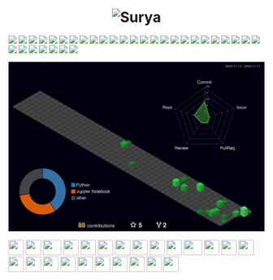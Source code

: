 <h1 align="center">
  <img src="https://raw.github.com/martonlederer/martonlederer/assets/surya sivakumar.svg" alt="Surya" />
</h1>
<p>
<img src="https://img.shields.io/badge/Code-Python-informational?style=flat&logo=python&color=3776AB"/>
<img src="https://img.shields.io/badge/Cloud-AWS-informational?style=flat&logo=amazon-aws&color=232F3E"/>
<img src="https://img.shields.io/badge/System-Linux-informational?style=flat&logo=linux&color=FCC624"/>
<img src="https://img.shields.io/badge/Database-PostgreSQL-informational?style=flat&logo=postgresql&color=336791"/>
<img src="https://img.shields.io/badge/Database-VectorDB%20(Pinecone,%20ChromaDB)-informational?style=flat&color=3BA935"/>
<img src="https://img.shields.io/badge/Transformer-BERT-informational?style=flat&color=brightgreen"/>
<img src="https://img.shields.io/badge/Transformer-BART-informational?style=flat&color=brightgreen"/>
<img src="https://img.shields.io/badge/LLM-GPT--3.5%20Turbo-informational?style=flat&color=blueviolet"/>
<img src="https://img.shields.io/badge/Speech--to--Text-Whisper-informational?style=flat&logo=openai&color=blue"/>
<img src="https://img.shields.io/badge/LLM-Llama%203.1-informational?style=flat&color=yellow"/>
<img src="https://img.shields.io/badge/LLM-Mistral%207B-informational?style=flat&color=yellow"/>
<img src="https://img.shields.io/badge/Repository-GitLab-informational?style=flat&logo=gitlab&color=orange"/>
<img src="https://img.shields.io/badge/Data%20Visualization-Tableau-informational?style=flat&logo=tableau&color=blue"/>
<img src="https://img.shields.io/badge/System-Linux%20(Ubuntu)-informational?style=flat&logo=ubuntu&color=FCC624"/>
<img src="https://img.shields.io/badge/Cloud-Azure-informational?style=flat&logo=microsoft-azure&color=0078D4"/>
<img src="https://img.shields.io/badge/Editor-Visual%20Studio%20Code-informational?style=flat&logo=Visual%20Studio%20Code&color=23A9F2"/>
<img src="https://img.shields.io/badge/Version%20Control-GitHub-informational?style=flat&logo=GitHub&color=181717"/>
<img src="https://img.shields.io/badge/Version%20Control-Git-informational?style=flat&logo=Git&color=F44D27"/>
<img src="https://img.shields.io/badge/Database-MySQL-informational?style=flat&logo=MySQL&color=F29111"/>
<img src="https://img.shields.io/badge/Workspace-Notion-informational?style=flat&logo=Notion&color=000000"/>
<img src="https://img.shields.io/badge/Cloud-Google%20Cloud-informational?style=flat&logo=Google%20Cloud&color=4285F4"/>
<img src="https://img.shields.io/badge/Framework-Streamlit-informational?style=flat&logo=streamlit&color=FF4B4B"/>
<img src="https://img.shields.io/badge/Data%20Analysis-Pandas-informational?style=flat&logo=pandas&color=150458"/>
<img src="https://img.shields.io/badge/Array%20Processing-Numpy-informational?style=flat&logo=numpy&color=013243"/>
<img src="https://img.shields.io/badge/ML-Scikit--Learn-informational?style=flat&logo=scikit-learn&color=F7931E"/>
<img src="https://img.shields.io/badge/Platform-Huggingface-informational?style=flat&logo=huggingface&color=FFD700"/>
<img src="https://img.shields.io/badge/Visualization-Seaborn-informational?style=flat&color=3776AB"/>
<img src="https://img.shields.io/badge/Plotting-Matplotlib-informational?style=flat&logo=plotly&color=1199FF"/>
<img src="https://img.shields.io/badge/Deep%20Learning-Tensorflow-informational?style=flat&logo=tensorflow&color=FF6F00"/>
<img src="https://img.shields.io/badge/Deep%20Learning-PyTorch-informational?style=flat&logo=pytorch&color=EE4C2C"/>
<img src="https://img.shields.io/badge/JS%20Library-React-informational?style=flat&logo=react&color=61DAFB"/>
<img src="https://img.shields.io/badge/Library-LangChain-informational?style=flat&color=8E44AD"/>

</p>

![](./profile-3d-contrib/profile-night-green.svg)
    
    
  
<div>
    <img src="https://cultofthepartyparrot.com/parrots/hd/githubparrot.gif" width="30" height="30"/>
    <img src="https://cultofthepartyparrot.com/flags/hd/indiaparrot.gif" width="30" height="30"/>
    <img src="https://cultofthepartyparrot.com/parrots/asyncparrot.gif" width="36" height="30"/>
    <img src="https://cultofthepartyparrot.com/parrots/hd/exceptionallyfastparrot.gif" width="30" height="30"/>
    <img src="https://cultofthepartyparrot.com/parrots/hd/60fpsparrot.gif" width="30" height="30"/>
    <img src="https://cultofthepartyparrot.com/parrots/hd/jumpingparrot.gif" width="30" height="30"/>
    <img src="https://cultofthepartyparrot.com/parrots/hd/opensourceparrot.gif" width="30" height="30"/>
    <img src="https://cultofthepartyparrot.com/parrots/hd/dealwithitnowparrot.gif" width="30" height="30"/>
    <img src="https://cultofthepartyparrot.com/parrots/hd/hypnoparrotlight.gif" width="30" height="30"/>
    <img src="https://cultofthepartyparrot.com/parrots/databaseparrot.gif" width="30" height="30"/>
    <img src="https://cultofthepartyparrot.com/parrots/fixparrot.gif" width="36" height="30"/>
    <img src="https://cultofthepartyparrot.com/parrots/hd/laptop_parrot.gif" width="30" height="30"/>
    <img src="https://cultofthepartyparrot.com/parrots/hd/spinningparrot.gif" width="30" height="30"/>
    <img src="https://cultofthepartyparrot.com/parrots/hd/levitationparrot.gif" width="30" height="30"/>
    <img src="https://cultofthepartyparrot.com/parrots/hd/meldparrot.gif" width="30" height="30"/>
    <img src="https://cultofthepartyparrot.com/parrots/slomoparrot.gif" width="30" height="30"/>
    <img src="https://cultofthepartyparrot.com/parrots/hd/moonwalkingparrot.gif" width="30" height="30"/>
    <img src="https://cultofthepartyparrot.com/parrots/hd/stableparrot.gif" width="30" height="30"/>
    <img src="https://cultofthepartyparrot.com/parrots/hd/scienceparrot.gif" width="30" height="30"/>
    <img src="https://cultofthepartyparrot.com/parrots/hd/pirateparrot.gif" width="30" height="30"/>
    <img src="https://cultofthepartyparrot.com/parrots/hd/footballparrot.gif" width="30" height="30"/>
    <img src="https://cultofthepartyparrot.com/parrots/hd/illuminatiparrot.gif" width="30" height="30"/>
    <img src="https://cultofthepartyparrot.com/parrots/hd/hypnoparrotdark.gif" width="30" height="30"/>
    <img src="https://cultofthepartyparrot.com/parrots/hd/mustacheparrot.gif" width="30" height="30"/>
</div>
